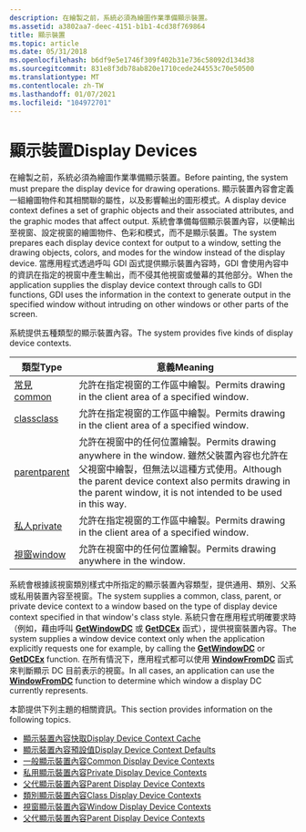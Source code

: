 ```yaml
---
description: 在繪製之前，系統必須為繪圖作業準備顯示裝置。
ms.assetid: a3802aa7-deec-4151-b1b1-4cd38f769864
title: 顯示裝置
ms.topic: article
ms.date: 05/31/2018
ms.openlocfilehash: b6df9e5e1746f309f402b31e736c58092d134d38
ms.sourcegitcommit: 831e8f3db78ab820e1710cede244553c70e50500
ms.translationtype: MT
ms.contentlocale: zh-TW
ms.lasthandoff: 01/07/2021
ms.locfileid: "104972701"
---
```

# <a name="display-devices"></a><span data-ttu-id="4348e-103">顯示裝置</span><span class="sxs-lookup"><span data-stu-id="4348e-103">Display Devices</span></span>

<span data-ttu-id="4348e-104">在繪製之前，系統必須為繪圖作業準備顯示裝置。</span><span class="sxs-lookup"><span data-stu-id="4348e-104">Before painting, the system must prepare the display device for drawing operations.</span></span> <span data-ttu-id="4348e-105">顯示裝置內容會定義一組繪圖物件和其相關聯的屬性，以及影響輸出的圖形模式。</span><span class="sxs-lookup"><span data-stu-id="4348e-105">A display device context defines a set of graphic objects and their associated attributes, and the graphic modes that affect output.</span></span> <span data-ttu-id="4348e-106">系統會準備每個顯示裝置內容，以便輸出至視窗、設定視窗的繪圖物件、色彩和模式，而不是顯示裝置。</span><span class="sxs-lookup"><span data-stu-id="4348e-106">The system prepares each display device context for output to a window, setting the drawing objects, colors, and modes for the window instead of the display device.</span></span> <span data-ttu-id="4348e-107">當應用程式透過呼叫 GDI 函式提供顯示裝置內容時，GDI 會使用內容中的資訊在指定的視窗中產生輸出，而不侵其他視窗或螢幕的其他部分。</span><span class="sxs-lookup"><span data-stu-id="4348e-107">When the application supplies the display device context through calls to GDI functions, GDI uses the information in the context to generate output in the specified window without intruding on other windows or other parts of the screen.</span></span>

<span data-ttu-id="4348e-108">系統提供五種類型的顯示裝置內容。</span><span class="sxs-lookup"><span data-stu-id="4348e-108">The system provides five kinds of display device contexts.</span></span>



| <span data-ttu-id="4348e-109">類型</span><span class="sxs-lookup"><span data-stu-id="4348e-109">Type</span></span>                                           | <span data-ttu-id="4348e-110">意義</span><span class="sxs-lookup"><span data-stu-id="4348e-110">Meaning</span></span>                                                                                                                                                          |
|------------------------------------------------|------------------------------------------------------------------------------------------------------------------------------------------------------------------|
| [<span data-ttu-id="4348e-111">常見</span><span class="sxs-lookup"><span data-stu-id="4348e-111">common</span></span>](common-display-device-contexts.md)   | <span data-ttu-id="4348e-112">允許在指定視窗的工作區中繪製。</span><span class="sxs-lookup"><span data-stu-id="4348e-112">Permits drawing in the client area of a specified window.</span></span>                                                                                                        |
| [<span data-ttu-id="4348e-113">class</span><span class="sxs-lookup"><span data-stu-id="4348e-113">class</span></span>](class-display-device-contexts.md)     | <span data-ttu-id="4348e-114">允許在指定視窗的工作區中繪製。</span><span class="sxs-lookup"><span data-stu-id="4348e-114">Permits drawing in the client area of a specified window.</span></span>                                                                                                        |
| [<span data-ttu-id="4348e-115">parent</span><span class="sxs-lookup"><span data-stu-id="4348e-115">parent</span></span>](parent-display-device-contexts.md)   | <span data-ttu-id="4348e-116">允許在視窗中的任何位置繪製。</span><span class="sxs-lookup"><span data-stu-id="4348e-116">Permits drawing anywhere in the window.</span></span> <span data-ttu-id="4348e-117">雖然父裝置內容也允許在父視窗中繪製，但無法以這種方式使用。</span><span class="sxs-lookup"><span data-stu-id="4348e-117">Although the parent device context also permits drawing in the parent window, it is not intended to be used in this way.</span></span> |
| [<span data-ttu-id="4348e-118">私人</span><span class="sxs-lookup"><span data-stu-id="4348e-118">private</span></span>](private-display-device-contexts.md) | <span data-ttu-id="4348e-119">允許在指定視窗的工作區中繪製。</span><span class="sxs-lookup"><span data-stu-id="4348e-119">Permits drawing in the client area of a specified window.</span></span>                                                                                                        |
| [<span data-ttu-id="4348e-120">視窗</span><span class="sxs-lookup"><span data-stu-id="4348e-120">window</span></span>](window-display-device-contexts.md)   | <span data-ttu-id="4348e-121">允許在視窗中的任何位置繪製。</span><span class="sxs-lookup"><span data-stu-id="4348e-121">Permits drawing anywhere in the window.</span></span>                                                                                                                          |



 

<span data-ttu-id="4348e-122">系統會根據該視窗類別樣式中所指定的顯示裝置內容類型，提供通用、類別、父系或私用裝置內容至視窗。</span><span class="sxs-lookup"><span data-stu-id="4348e-122">The system supplies a common, class, parent, or private device context to a window based on the type of display device context specified in that window's class style.</span></span> <span data-ttu-id="4348e-123">系統只會在應用程式明確要求時（例如，藉由呼叫 [**GetWindowDC**](/windows/desktop/api/Winuser/nf-winuser-getwindowdc) 或 [**GetDCEx**](/windows/desktop/api/Winuser/nf-winuser-getdcex) 函式），提供視窗裝置內容。</span><span class="sxs-lookup"><span data-stu-id="4348e-123">The system supplies a window device context only when the application explicitly requests one for example, by calling the [**GetWindowDC**](/windows/desktop/api/Winuser/nf-winuser-getwindowdc) or [**GetDCEx**](/windows/desktop/api/Winuser/nf-winuser-getdcex) function.</span></span> <span data-ttu-id="4348e-124">在所有情況下，應用程式都可以使用 [**WindowFromDC**](/windows/desktop/api/Winuser/nf-winuser-windowfromdc) 函式來判斷顯示 DC 目前表示的視窗。</span><span class="sxs-lookup"><span data-stu-id="4348e-124">In all cases, an application can use the [**WindowFromDC**](/windows/desktop/api/Winuser/nf-winuser-windowfromdc) function to determine which window a display DC currently represents.</span></span>

<span data-ttu-id="4348e-125">本節提供下列主題的相關資訊。</span><span class="sxs-lookup"><span data-stu-id="4348e-125">This section provides information on the following topics.</span></span>

-   [<span data-ttu-id="4348e-126">顯示裝置內容快取</span><span class="sxs-lookup"><span data-stu-id="4348e-126">Display Device Context Cache</span></span>](display-device-context-cache.md)
-   [<span data-ttu-id="4348e-127">顯示裝置內容預設值</span><span class="sxs-lookup"><span data-stu-id="4348e-127">Display Device Context Defaults</span></span>](display-device-context-defaults.md)
-   [<span data-ttu-id="4348e-128">一般顯示裝置內容</span><span class="sxs-lookup"><span data-stu-id="4348e-128">Common Display Device Contexts</span></span>](common-display-device-contexts.md)
-   [<span data-ttu-id="4348e-129">私用顯示裝置內容</span><span class="sxs-lookup"><span data-stu-id="4348e-129">Private Display Device Contexts</span></span>](private-display-device-contexts.md)
-   [<span data-ttu-id="4348e-130">父代顯示裝置內容</span><span class="sxs-lookup"><span data-stu-id="4348e-130">Parent Display Device Contexts</span></span>](parent-display-device-contexts.md)
-   [<span data-ttu-id="4348e-131">類別顯示裝置內容</span><span class="sxs-lookup"><span data-stu-id="4348e-131">Class Display Device Contexts</span></span>](class-display-device-contexts.md)
-   [<span data-ttu-id="4348e-132">視窗顯示裝置內容</span><span class="sxs-lookup"><span data-stu-id="4348e-132">Window Display Device Contexts</span></span>](window-display-device-contexts.md)
-   [<span data-ttu-id="4348e-133">父代顯示裝置內容</span><span class="sxs-lookup"><span data-stu-id="4348e-133">Parent Display Device Contexts</span></span>](parent-display-device-contexts.md)

 

 



